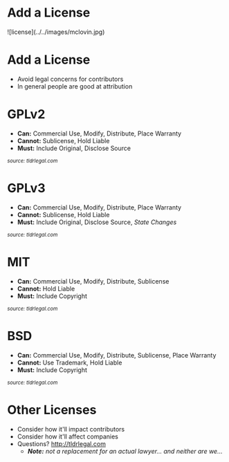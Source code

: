 <!SLIDE>

# Add a License

<span class='friendly'>
  ![license](../../images/mclovin.jpg)
</span>

<!SLIDE bullets >

# Add a License

* Avoid legal concerns for contributors
* In general people are good at attribution

<!SLIDE bullet>

# GPLv2

* **Can:** Commercial Use, Modify, Distribute, Place Warranty 
* **Cannot:** Sublicense, Hold Liable 
* **Must:** Include Original, Disclose Source 

*<small>source: tldrlegal.com</small>*

<!SLIDE>

# GPLv3

* **Can:** Commercial Use, Modify, Distribute, Place Warranty 
* **Cannot:** Sublicense, Hold Liable 
* **Must:** Include Original, Disclose Source, *State Changes*

*<small>source: tldrlegal.com</small>*

<!SLIDE>

# MIT
* **Can:** Commercial Use, Modify, Distribute, Sublicense 
* **Cannot:** Hold Liable 
* **Must:** Include Copyright 

*<small>source: tldrlegal.com</small>*

<!SLIDE>

# BSD
* **Can:** Commercial Use, Modify, Distribute, Sublicense, Place Warranty 
* **Cannot:** Use Trademark, Hold Liable
* **Must:** Include Copyright 

*<small>source: tldrlegal.com</small>*

<!SLIDE bullet>

# Other Licenses

* Consider how it'll impact contributors
* Consider how it'll affect companies
* Questions? http://tldrlegal.com
  * ***Note:*** *not a replacement for an actual lawyer... and neither are we...*


